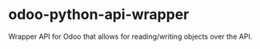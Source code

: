# odoo-python-api-wrapper
Wrapper API for Odoo that allows for reading/writing objects over the API.

